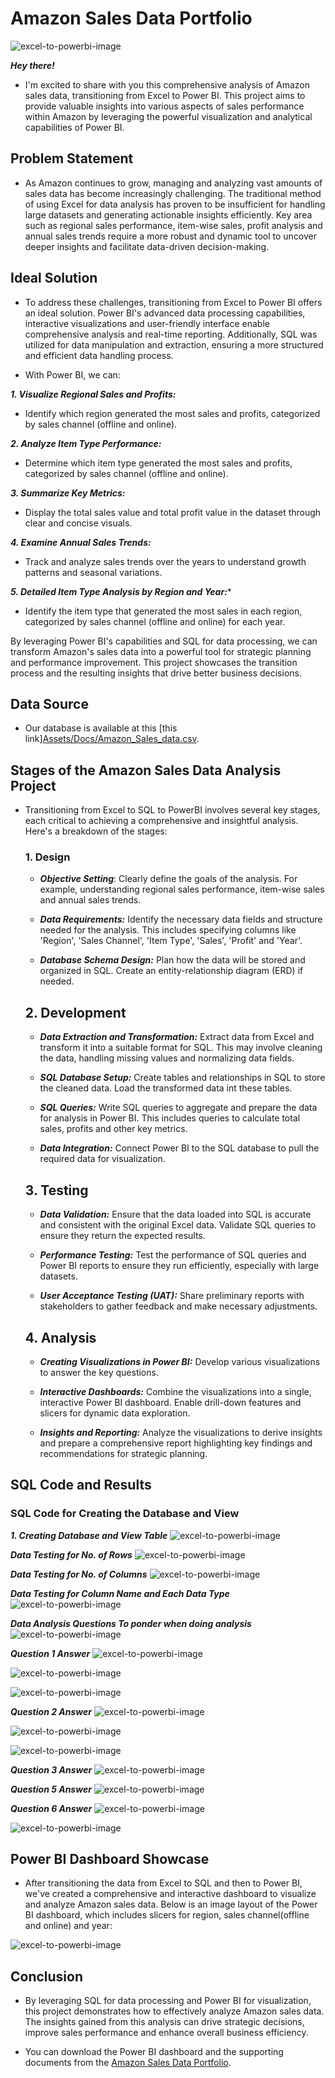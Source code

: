 # Amazon Sales Data Portfolio

![excel-to-powerbi-image](Assets/images/amazon.png)


***Hey there!*** 

- I'm excited to share with you this comprehensive analysis of Amazon sales data, transitioning from Excel to Power BI. This project aims to provide valuable insights into various aspects of sales performance within Amazon by leveraging the powerful visualization and analytical capabilities of Power BI.

## Problem Statement

- As Amazon continues to grow, managing and analyzing vast amounts of sales data has become increasingly challenging. The traditional method of using Excel for data analysis has proven to be insufficient for handling large datasets and generating actionable insights efficiently. Key area such as regional sales performance, item-wise sales, profit analysis and annual sales trends require a more robust and dynamic tool to uncover deeper insights and facilitate data-driven decision-making.

## Ideal Solution 

- To address these challenges, transitioning from Excel to Power BI offers an ideal solution. Power BI's advanced data processing capabilities, interactive visualizations and user-friendly interface enable comprehensive analysis and real-time reporting. Additionally, SQL was utilized for data manipulation and extraction, ensuring a more structured and efficient data handling process. 

- With Power BI, we can:

***1. Visualize Regional Sales and Profits:***

- Identify which region generated the most sales and profits, categorized by sales channel (offline and online).

***2. Analyze Item Type Performance:***

- Determine which item type generated the most sales and profits, categorized by sales channel (offline and online).

***3. Summarize Key Metrics:***

- Display the total sales value and total profit value in the dataset through clear and concise visuals.

***4. Examine Annual Sales Trends:***

- Track and analyze sales trends over the years to understand growth patterns and seasonal variations.

***5. Detailed Item Type Analysis by Region and Year:****

- Identify the item type that generated the most sales in each region, categorized by sales channel (offline and online) for each year.


By leveraging Power BI's capabilities and SQL for data processing, we can transform Amazon's sales data into a powerful tool for strategic planning and performance improvement. This project showcases the transition process and the resulting insights that drive better business decisions.

## Data Source

- Our database is available at this [this link][Assets/Docs/Amazon_Sales_data.csv](https://github.com/Ryanmugo/Amazon_Sales/tree/main/Assets/Docs).

## Stages of the Amazon Sales Data Analysis Project

- Transitioning from Excel to SQL to PowerBI involves several key stages, each critical to achieving a comprehensive and insightful analysis. Here's a breakdown of the stages:

   ### 1. Design

   - ***Objective Setting***: Clearly define the goals of the analysis. For example, understanding regional sales performance, item-wise sales and annual sales trends.
     
   - ***Data Requirements:*** Identify the necessary data fields and structure needed for the analysis. This includes specifying columns like 'Region', 'Sales Channel', 'Item Type', 'Sales', 'Profit' and 'Year'.

   - ***Database Schema Design:***  Plan how the data will be stored and organized in SQL. Create an entity-relationship diagram (ERD) if needed.

   ## 2. Development

   - ***Data Extraction and Transformation:*** Extract data from Excel and transform it into a suitable format for SQL. This may involve cleaning the data, handling missing values and normalizing data fields.
     
   - ***SQL Database Setup:*** Create tables and relationships in SQL to store the cleaned data. Load the transformed data int these tables.

   - ***SQL Queries:*** Write SQL queries to aggregate and prepare the data for analysis in Power BI. This includes queries to calculate total sales, profits and other key metrics.
 
   - ***Data Integration:*** Connect Power BI to the SQL database to pull the required data for visualization.
 
   ## 3. Testing

    - ***Data Validation:*** Ensure that the data loaded into SQL is accurate and consistent with the original Excel data. Validate SQL queries to ensure they return the expected results.
 
    - ***Performance Testing:*** Test the performance of SQL queries and Power BI reports to ensure they run efficiently, especially with large datasets.
 
    - ***User Acceptance Testing (UAT):*** Share preliminary reports with stakeholders to gather feedback and make necessary adjustments.
 
   ## 4. Analysis

    - ***Creating Visualizations in Power BI:*** Develop various visualizations to answer the key questions.
 
    - ***Interactive Dashboards:*** Combine the visualizations into a single, interactive Power BI dashboard. Enable drill-down features and slicers for dynamic data exploration.
 
    - ***Insights and Reporting:*** Analyze the visualizations to derive insights and prepare a comprehensive report highlighting key findings and recommendations for strategic planning.
  
## SQL Code and Results

### SQL Code for Creating the Database and View

***1. Creating Database and View Table***
![excel-to-powerbi-image](Assets/images/DatabaseandTable.png)

***Data Testing for No. of Rows***
![excel-to-powerbi-image](Assets/images/no_of_rows.png)

***Data Testing for No. of Columns***
![excel-to-powerbi-image](Assets/images/no_of_columns.png)

***Data Testing for Column Name and Each Data Type***
![excel-to-powerbi-image](Assets/images/dataType.png)

***Data Analysis Questions To ponder when doing analysis***
![excel-to-powerbi-image](Assets/images/analysisQns.png)

***Question 1 Answer***
![excel-to-powerbi-image](Assets/images/regions.png)

![excel-to-powerbi-image](Assets/images/regionsoff.png)

![excel-to-powerbi-image](Assets/images/regionson.png)

***Question 2 Answer***
![excel-to-powerbi-image](Assets/images/items.png)

![excel-to-powerbi-image](Assets/images/itemson.png)

![excel-to-powerbi-image](Assets/images/itemsoff.png)

***Question 3 Answer***
![excel-to-powerbi-image](Assets/images/totalSales.png)

***Question 5 Answer***
![excel-to-powerbi-image](Assets/images/annualsales.png)

***Question 6 Answer***
![excel-to-powerbi-image](Assets/images/itemtypes.png)

![excel-to-powerbi-image](Assets/images/itemtypeoff.png)


## Power BI Dashboard Showcase 

- After transitioning the data from Excel to SQL and then to Power BI, we've created a comprehensive and interactive dashboard to visualize and analyze Amazon sales data. Below is an image layout of the Power BI dashboard, which includes slicers for region, sales channel(offline and online) and year:

![excel-to-powerbi-image](Assets/images/AmazonDashboard.png)


## Conclusion

- By leveraging SQL for data processing and Power BI for visualization, this project demonstrates how to effectively analyze Amazon sales data. The insights gained from this analysis can drive strategic decisions, improve sales performance and enhance overall business efficiency.

- You can download the Power BI dashboard and the supporting documents from the [Amazon Sales Data Portfolio](https://github.com/Ryanmugo/Amazon_Sales/tree/main/Assets/Docs/Amazon_Sales_Data.pbix).

